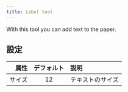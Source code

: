 ```yaml
---
title: Label tool
---
```


With this tool you can add text to the paper.

## 設定

|  属性 | デフォルト | 説明       |
| --: | :---: | :------- |
| サイズ |   12  | テキストのサイズ |

